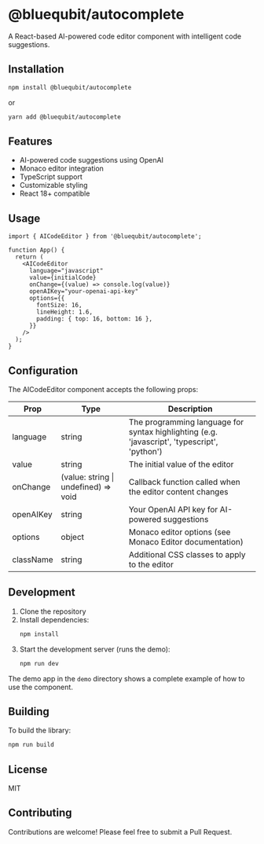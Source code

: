 # @bluequbit/autocomplete

A React-based AI-powered code editor component with intelligent code suggestions.

## Installation

```bash
npm install @bluequbit/autocomplete
```

or

```bash
yarn add @bluequbit/autocomplete
```

## Features

- AI-powered code suggestions using OpenAI
- Monaco editor integration
- TypeScript support
- Customizable styling
- React 18+ compatible

## Usage

```tsx
import { AICodeEditor } from '@bluequbit/autocomplete';

function App() {
  return (
    <AICodeEditor
      language="javascript"
      value={initialCode}
      onChange={(value) => console.log(value)}
      openAIKey="your-openai-api-key"
      options={{
        fontSize: 16,
        lineHeight: 1.6,
        padding: { top: 16, bottom: 16 },
      }}
    />
  );
}
```

## Configuration

The AICodeEditor component accepts the following props:

| Prop | Type | Description |
|------|------|-------------|
| language | string | The programming language for syntax highlighting (e.g. 'javascript', 'typescript', 'python') |
| value | string | The initial value of the editor |
| onChange | (value: string \| undefined) => void | Callback function called when the editor content changes |
| openAIKey | string | Your OpenAI API key for AI-powered suggestions |
| options | object | Monaco editor options (see Monaco Editor documentation) |
| className | string | Additional CSS classes to apply to the editor |

## Development

1. Clone the repository
2. Install dependencies:
   ```bash
   npm install
   ```
3. Start the development server (runs the demo):
   ```bash
   npm run dev
   ```

The demo app in the `demo` directory shows a complete example of how to use the component.

## Building

To build the library:
```bash
npm run build
```

## License

MIT

## Contributing

Contributions are welcome! Please feel free to submit a Pull Request.
